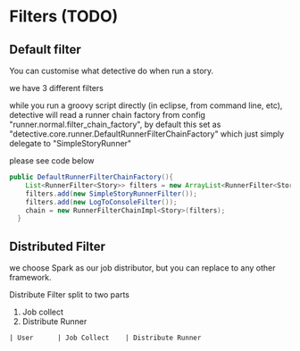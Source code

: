 # Filters (TODO)

## Default filter

You can customise what detective do when run a story.

we have 3 different filters

while you run a groovy script directly (in eclipse, from command line, etc), detective will read a runner chain factory from config "runner.normal.filter_chain_factory", by default this set as "detective.core.runner.DefaultRunnerFilterChainFactory" which just simply delegate to "SimpleStoryRunner"

please see code below
```java
public DefaultRunnerFilterChainFactory(){
    List<RunnerFilter<Story>> filters = new ArrayList<RunnerFilter<Story>>();
    filters.add(new SimpleStoryRunnerFilter());
    filters.add(new LogToConsoleFilter());
    chain = new RunnerFilterChainImpl<Story>(filters);
  }
```

## Distributed Filter

we choose Spark as our job distributor, but you can replace to any other framework.

Distribute Filter split to two parts
1. Job collect
2. Distribute Runner

```
| User      | Job Collect    | Distribute Runner

```

